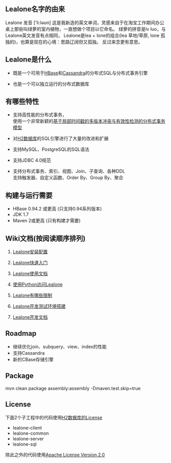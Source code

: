 ## Lealone名字的由来

Lealone 发音 ['li:ləʊn]
这是我新造的英文单词，灵感来自于在淘宝工作期间办公桌上那些叫绿萝的室内植物，一直想做个项目以它命名。 
绿萝的拼音是lv luo，与Lealone英文发音有点相同，
Lealone是lea + lone的组合(lea 草地/草原, lone 孤独的)，也算是现在的心境：思路辽阔但又孤独。
反过来念更有意思。

## Lealone是什么

* 既是一个可用于[HBase](http://hbase.apache.org/)和[Cassandra](http://cassandra.apache.org/)的分布式SQL与分布式事务引擎

* 也是一个可以独立运行的分布式数据库


## 有哪些特性

* 支持高性能的分布式事务，<br>
  使用一个非常新颖的[基于局部时间戳的多版本冲突与有效性检测的分布式事务模型](https://github.com/codefollower/Lealone/wiki/Lealone-transaction-model)

* 对[H2数据库](http://www.h2database.com/html/main.html)的SQL引擎进行了大量的改进和扩展

* 支持MySQL、PostgreSQL的SQL语法

* 支持JDBC 4.0规范

* 支持分布式事务、索引、视图、Join、子查询、各种DDL <br>
  支持触发器、自定义函数、Order By、Group By、聚合


## 构建与运行需要

* HBase 0.94.2 或更高 (只支持0.94系列版本)
* JDK 1.7
* Maven 2或更高 (只有构建才需要)


## Wiki文档(按阅读顺序排列)

1. [Lealone安装配置](https://github.com/codefollower/Lealone/wiki/Lealone%E5%AE%89%E8%A3%85%E9%85%8D%E7%BD%AE)

2. [Lealone快速入门](https://github.com/codefollower/Lealone/wiki/Lealone%E5%BF%AB%E9%80%9F%E5%85%A5%E9%97%A8)

3. [Lealone使用文档](https://github.com/codefollower/Lealone/wiki/Lealone%E4%BD%BF%E7%94%A8%E6%96%87%E6%A1%A3)

4. [使用Python访问Lealone](https://github.com/codefollower/Lealone/wiki/%E4%BD%BF%E7%94%A8Python%E8%AE%BF%E9%97%AELealone)

5. [Lealone有哪些限制](https://github.com/codefollower/Lealone/wiki/Lealone-limitations)

6. [Lealone开发测试环境搭建](https://github.com/codefollower/Lealone/wiki/Lealone%E5%BC%80%E5%8F%91%E6%B5%8B%E8%AF%95%E7%8E%AF%E5%A2%83%E6%90%AD%E5%BB%BA)

7. [Lealone开发文档](https://github.com/codefollower/Lealone/wiki/Lealone%E5%BC%80%E5%8F%91%E6%96%87%E6%A1%A3)


## Roadmap

* 继续优化join、subquery、view、index的性能
* 支持Cassandra
* 新的CBase存储引擎

## Package

mvn clean package assembly:assembly -Dmaven.test.skip=true


## License

下面2个子工程中的代码使用[H2数据库的License](http://www.h2database.com/html/license.html)
* lealone-client
* lealone-common
* lealone-server
* lealone-sql

除此之外的代码使用[Apache License Version 2.0](http://www.apache.org/licenses/LICENSE-2.0)

